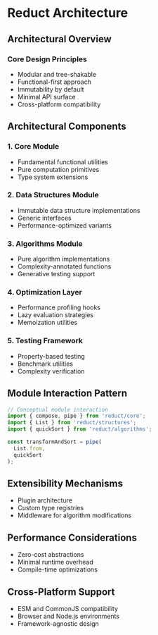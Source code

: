 # Reduct Architecture

## Architectural Overview

### Core Design Principles
- Modular and tree-shakable
- Functional-first approach
- Immutability by default
- Minimal API surface
- Cross-platform compatibility

## Architectural Components

### 1. Core Module
- Fundamental functional utilities
- Pure computation primitives
- Type system extensions

### 2. Data Structures Module
- Immutable data structure implementations
- Generic interfaces
- Performance-optimized variants

### 3. Algorithms Module
- Pure algorithm implementations
- Complexity-annotated functions
- Generative testing support

### 4. Optimization Layer
- Performance profiling hooks
- Lazy evaluation strategies
- Memoization utilities

### 5. Testing Framework
- Property-based testing
- Benchmark utilities
- Complexity verification

## Module Interaction Pattern
```typescript
// Conceptual module interaction
import { compose, pipe } from 'reduct/core';
import { List } from 'reduct/structures';
import { quickSort } from 'reduct/algorithms';

const transformAndSort = pipe(
  List.from,
  quickSort
);
```

## Extensibility Mechanisms
- Plugin architecture
- Custom type registries
- Middleware for algorithm modifications

## Performance Considerations
- Zero-cost abstractions
- Minimal runtime overhead
- Compile-time optimizations

## Cross-Platform Support
- ESM and CommonJS compatibility
- Browser and Node.js environments
- Framework-agnostic design
